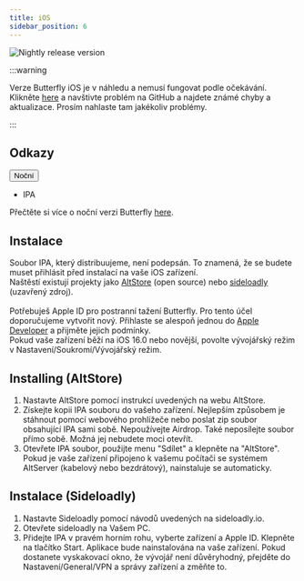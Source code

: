```yaml
---
title: iOS
sidebar_position: 6
---
```


![Nightly release version](https://img.shields.io/badge/dynamic/yaml?color=f7d28c\&label=Nightly\&query=%24.version\&url=https%3A%2F%2Fraw.githubusercontent.com%2FLinwoodDev%2FButterfly%2Fnightly%2Fapp%2Fpubspec.yaml\&style=for-the-badge)

:::warning

Verze Butterfly iOS je v náhledu a nemusí fungovat podle očekávání.
Klikněte [here](https://github.com/LinwoodDev/Butterfly/issues/244) a navštivte problém na GitHub a najdete známé chyby a aktualizace. Prosím nahlaste tam jakékoliv problémy.

:::

## Odkazy

<div className="dropdown dropdown--hoverable margin--sm">
  <button className="button button--outline button--danger button--lg">Noční</button>
  <ul className="dropdown__menu">
    <li>
      <DownloadButton className="dropdown__link" href="https://github.com/LinwoodDev/butterfly/releases/download/nightly/linwood-butterfly-ios.ipa">
        IPA
      </DownloadButton>
    </li>
  </ul>
</div>

Přečtěte si více o noční verzi Butterfly [here](/nightly).

## Instalace

Soubor IPA, který distribuujeme, není podepsán. To znamená, že se budete muset přihlásit před instalací na vaše iOS zařízení. \
Naštěstí existují projekty jako [AltStore](https://altstore.io) (open source) nebo [sideloadly](https://sideloadly.io) (uzavřený zdroj). \
\
Potřebuješ Apple ID pro postranní tažení Butterfly. Pro tento účel doporučujeme vytvořit nový. Přihlaste se alespoň jednou do [Apple Developer](https://developer.apple.com) a přijměte jejich podmínky.
\
Pokud vaše zařízení běží na iOS 16.0 nebo novější, povolte vývojářský režim v Nastavení/Soukromí/Vývojářský režim.

## Installing (AltStore)

1. Nastavte AltStore pomocí instrukcí uvedených na webu AltStore.
2. Získejte kopii IPA souboru do vašeho zařízení. Nejlepším způsobem je stáhnout pomocí webového prohlížeče nebo poslat zip soubor obsahující IPA sami sobě. Nepoužívejte Airdrop. Také neposílejte soubor přímo sobě. Možná jej nebudete moci otevřít.
3. Otevřete IPA soubor, použijte menu "Sdílet" a klepněte na "AltStore". Pokud je vaše zařízení připojeno k vašemu počítači se systémem AltServer (kabelový nebo bezdrátový), nainstaluje se automaticky.

## Instalace (Sideloadly)

1. Nastavte Sideloadly pomocí návodů uvedených na sideloadly.io.
2. Otevřete sideloadly na Vašem PC.
3. Přidejte IPA v pravém horním rohu, vyberte zařízení a Apple ID. Klepněte na tlačítko Start. Aplikace bude nainstalována na vaše zařízení.
   Pokud dostanete vyskakovací okno, že vývojář není důvěryhodný, přejděte do Nastavení/General/VPN a správy zařízení a změňte to.
